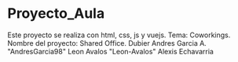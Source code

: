 # Proyecto_Aula
Este proyecto se realiza con html, css, js y vuejs.
Tema: Coworkings.
Nombre del proyecto: Shared Office.
Dubier Andres Garcia A. "AndresGarcia98"
Leon Avalos "Leon-Avalos"
Alexis Echavarria
